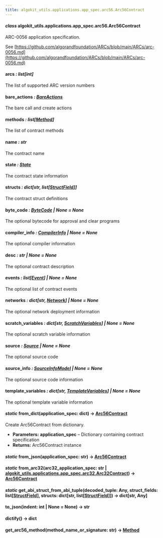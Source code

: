 ```yaml
---
title: algokit_utils.applications.app_spec.arc56.Arc56Contract
---
```


#### _class_ algokit_utils.applications.app_spec.arc56.Arc56Contract

ARC-0056 application specification.

See [https://github.com/algorandfoundation/ARCs/blob/main/ARCs/arc-0056.md](https://github.com/algorandfoundation/ARCs/blob/main/ARCs/arc-0056.md)

#### arcs _: list[int]_

The list of supported ARC version numbers

#### bare_actions _: [BareActions](#algokit_utils.applications.app_spec.arc56.BareActions)_

The bare call and create actions

#### methods _: list[[Method](#algokit_utils.applications.app_spec.arc56.Method)]_

The list of contract methods

#### name _: str_

The contract name

#### state _: [State](#algokit_utils.applications.app_spec.arc56.State)_

The contract state information

#### structs _: dict[str, list[[StructField](#algokit_utils.applications.app_spec.arc56.StructField)]]_

The contract struct definitions

#### byte_code _: [ByteCode](#algokit_utils.applications.app_spec.arc56.ByteCode) | None_ _= None_

The optional bytecode for approval and clear programs

#### compiler_info _: [CompilerInfo](#algokit_utils.applications.app_spec.arc56.CompilerInfo) | None_ _= None_

The optional compiler information

#### desc _: str | None_ _= None_

The optional contract description

#### events _: list[[Event](#algokit_utils.applications.app_spec.arc56.Event)] | None_ _= None_

The optional list of contract events

#### networks _: dict[str, [Network](#algokit_utils.applications.app_spec.arc56.Network)] | None_ _= None_

The optional network deployment information

#### scratch_variables _: dict[str, [ScratchVariables](#algokit_utils.applications.app_spec.arc56.ScratchVariables)] | None_ _= None_

The optional scratch variable information

#### source _: [Source](#algokit_utils.applications.app_spec.arc56.Source) | None_ _= None_

The optional source code

#### source_info _: [SourceInfoModel](#algokit_utils.applications.app_spec.arc56.SourceInfoModel) | None_ _= None_

The optional source code information

#### template_variables _: dict[str, [TemplateVariables](#algokit_utils.applications.app_spec.arc56.TemplateVariables)] | None_ _= None_

The optional template variable information

#### _static_ from_dict(application_spec: dict) → [Arc56Contract](#algokit_utils.applications.app_spec.arc56.Arc56Contract)

Create Arc56Contract from dictionary.

- **Parameters:**
  **application_spec** – Dictionary containing contract specification
- **Returns:**
  Arc56Contract instance

#### _static_ from_json(application_spec: str) → [Arc56Contract](#algokit_utils.applications.app_spec.arc56.Arc56Contract)

#### _static_ from_arc32(arc32_application_spec: str | [algokit_utils.applications.app_spec.arc32.Arc32Contract](/reference/algokit-utils-py/api/applications/app_spec/arc32/arc32contract/#algokit_utils.applications.app_spec.arc32.Arc32Contract)) → [Arc56Contract](#algokit_utils.applications.app_spec.arc56.Arc56Contract)

#### _static_ get_abi_struct_from_abi_tuple(decoded_tuple: Any, struct_fields: list[[StructField](#algokit_utils.applications.app_spec.arc56.StructField)], structs: dict[str, list[[StructField](#algokit_utils.applications.app_spec.arc56.StructField)]]) → dict[str, Any]

#### to_json(indent: int | None = None) → str

#### dictify() → dict

#### get_arc56_method(method_name_or_signature: str) → [Method](#algokit_utils.applications.app_spec.arc56.Method)

